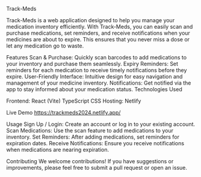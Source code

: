 Track-Meds

Track-Meds is a web application designed to help you manage your medication inventory efficiently. With Track-Meds, you can easily scan and purchase medications, set reminders, and receive notifications when your medicines are about to expire. This ensures that you never miss a dose or let any medication go to waste.

Features
Scan & Purchase: Quickly scan barcodes to add medications to your inventory and purchase them seamlessly.
Expiry Reminders: Set reminders for each medication to receive timely notifications before they expire.
User-Friendly Interface: Intuitive design for easy navigation and management of your medicine inventory.
Notifications: Get notified via the app to stay informed about your medication status.
Technologies Used

Frontend:
React (Vite)
TypeScript
CSS
Hosting: Netlify

Live Demo
https://trackmeds2024.netlify.app/

Usage
Sign Up / Login: Create an account or log in to your existing account.
Scan Medications: Use the scan feature to add medications to your inventory.
Set Reminders: After adding medications, set reminders for expiration dates.
Receive Notifications: Ensure you receive notifications when medications are nearing expiration.

Contributing
We welcome contributions! If you have suggestions or improvements, please feel free to submit a pull request or open an issue.
